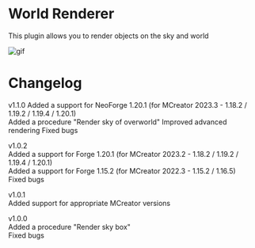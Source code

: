# World Renderer
This plugin allows you to render objects on the sky and world

![gif](https://i.imgur.com/H9lEztq.png)

# Changelog  
v1.1.0
Added a support for NeoForge 1.20.1 (for MCreator 2023.3 - 1.18.2 / 1.19.2 / 1.19.4 / 1.20.1)  
Added a procedure "Render sky of overworld"
Improved advanced rendering
Fixed bugs  

v1.0.2  
Added a support for Forge 1.20.1 (for MCreator 2023.2 - 1.18.2 / 1.19.2 / 1.19.4 / 1.20.1)  
Added a support for Forge 1.15.2 (for MCreator 2022.3 - 1.15.2 / 1.16.5)  
Fixed bugs  

v1.0.1  
Added support for appropriate MCreator versions  
  
v1.0.0  
Added a procedure "Render sky box"  
Fixed bugs  

